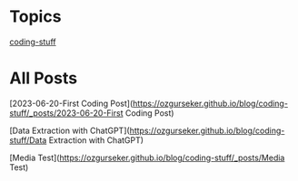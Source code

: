 # Topics 

[coding-stuff](https://ozgurseker.github.io/blog/./coding-stuff) 
 
# All Posts 

[2023-06-20-First Coding Post](https://ozgurseker.github.io/blog/coding-stuff/_posts/2023-06-20-First Coding Post) 
 
[Data Extraction with ChatGPT](https://ozgurseker.github.io/blog/coding-stuff/Data Extraction with ChatGPT) 
 
[Media Test](https://ozgurseker.github.io/blog/coding-stuff/_posts/Media Test) 
 
